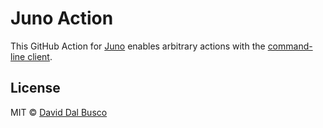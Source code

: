 # Juno Action

This GitHub Action for [Juno] enables arbitrary actions with the [command-line client]((https://github.com/buildwithjuno/cli)).

## License

MIT © [David Dal Busco](mailto:david.dalbusco@outlook.com)

[juno]: https://juno.build

